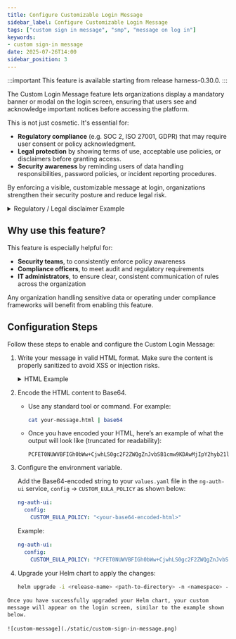 ```yaml
---
title: Configure Customizable Login Message
sidebar_label: Configure Customizable Login Message
tags: ["custom sign in message", "smp", "message on log in"]
keywords: 
- custom sign-in message
date: 2025-07-26T14:00
sidebar_position: 3
---
```


<!--Pre-requistics-->

:::important
    This feature is available starting from release harness-0.30.0. 
:::

<!--Introduction: what is customizable login message, why it is needed-->

The Custom Login Message feature lets organizations display a mandatory banner or modal on the login screen, ensuring that users see and acknowledge important notices before accessing the platform.

This is not just cosmetic. It's essential for:

* **Regulatory compliance** (e.g. SOC 2, ISO 27001, GDPR) that may require user consent or policy acknowledgment.
* **Legal protection** by showing terms of use, acceptable use policies, or disclaimers before granting access.
* **Security awareness** by reminding users of data handling responsibilities, password policies, or incident reporting procedures.

By enforcing a visible, customizable message at login, organizations strengthen their security posture and reduce legal risk.

<details>
    <summary>Regulatory / Legal disclaimer Example</summary>
        <p>
            You are accessing a U.S. Government (USG) Information System (IS) that is provided for USG-authorized use only.

            By using this IS (which includes any device attached to this IS), you consent to the following conditions:

            -The USG routinely intercepts and monitors communications on this IS for purposes including, but not limited to, penetration testing, COMSEC monitoring, network operations and defense, personnel misconduct (PM), law enforcement (LE), and counterintelligence (CI) investigations.

            -At any time, the USG may inspect and seize data stored on this IS.

            -Communications using, or data stored on, this IS are not private, are subject to routine monitoring, interception, and search, and may be disclosed or used for any USG-authorized purpose.

            -This IS includes security measures (e.g., authentication and access controls) to protect USG interests--not for your personal benefit or privacy.

            -Notwithstanding the above, using this IS does not constitute consent to PM, LE or CI investigative searching or monitoring of the content of privileged communications, or work product, related to personal representation or services by attorneys, psychotherapists, or clergy, and their assistants. Such communications and work products are private and confidential. See User Agreement for details.
        </p>
</details>


## Why use this feature?

This feature is especially helpful for:

* **Security teams**, to consistently enforce policy awareness
* **Compliance officers**, to meet audit and regulatory requirements
* **IT administrators**, to ensure clear, consistent communication of rules across the organization

Any organization handling sensitive data or operating under compliance frameworks will benefit from enabling this feature.

<!--configuration steps: how to enable this sign-in message-->

## Configuration Steps

Follow these steps to enable and configure the Custom Login Message:

1. Write your message in valid HTML format. Make sure the content is properly sanitized to avoid XSS or injection risks.

    <details>
        <summary>HTML Example</summary>
        <p>
        ```html
        <!DOCTYPE html>
        <html>
        <head>
            <style>.container{display:flex;align-items:center;background-color:#fff;padding:10px}.logo{width:200px;height:59px;margin-right:13px}.us-gov-banner{font-weight:700;font-size:7.5pt}</style>
        </head>
        <body>
            <div class="container">
                <img src="https://i.ibb.co/Xk5FbpxQ/67c1e03a825964d3fc83ba66-harness-logo.jpg" alt="Logo" class="logo">
                <div class="us-gov-banner">You are accessing an [Organization Name] information system. This includes any device, network, or storage connected to this system.
                    Authorized use only. Unauthorized or improper use may result in disciplinary action, civil, or criminal penalties.
                    By using this system, you consent to the following:
                    No reasonable expectation of privacy. All data and communications may be monitored, intercepted, or seized.
                    Do not process sensitive or classified information without proper authorization.
                </div>
            </div>
        </body>
        </html>
        ```
        </p>
    </details>    
    

2. Encode the HTML content to Base64.

    - Use any standard tool or command. For example:

        ```bash
        cat your-message.html | base64
        ```
    - Once you have encoded your HTML, here’s an example of what the output will look like (truncated for readability):

        ```base64
        PCFET0NUWVBFIGh0bWw+CjwhLS0gc2F2ZWQgZnJvbSB1cmw9KDAwMjIpY2hyb21lOi8vbmV3LXRhYi1wYWdl...
        ```    

3. Configure the environment variable.

   Add the Base64-encoded string to your `values.yaml` file in the `ng-auth-ui` service, `config` → `CUSTOM_EULA_POLICY` as shown below:

    ```yaml
    ng-auth-ui:
      config:
        CUSTOM_EULA_POLICY: "<your-base64-encoded-html>"
    ```

    Example:

    ```yaml
    ng-auth-ui:
      config:
        CUSTOM_EULA_POLICY: "PCFET0NUWVBFIGh0bWw+CjwhLS0gc2F2ZWQgZnJvbSB1cmw9KDAwMjIpY2hyb21lOi8vbmV3LXRhYi1wYWdlLyAtLT4KPGh0bWwgZGlyPSJsdHIiIGxhbmc9ImVuIiBjbGFzcz0iIiBsYXp5LWxvYWRlZD0idHJ1ZSI+PGhlYWQ..."
    ```

4. Upgrade your Helm chart to apply the changes:

   ```bash
   helm upgrade -i <release-name> <path-to-directory> -n <namespace> -f values.yaml
   ```

<!--Working snapshot-->

    Once you have successfully upgraded your Helm chart, your custom message will appear on the login screen, similar to the example shown below.

    ![custom-message](./static/custom-sign-in-message.png)

<!--Working snapshot-->

